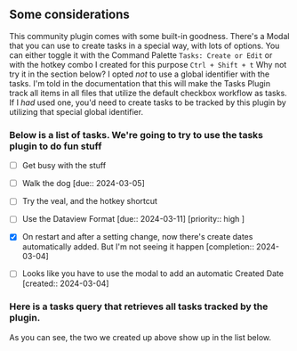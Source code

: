 
## Some considerations
This community plugin comes with some built-in goodness.  There's a Modal that you can use to create tasks in a special way, with lots of options.  You can either toggle it with the Command Palette `Tasks: Create or Edit` or with the hotkey combo I created for this purpose `Ctrl + Shift + t`
Why not try it in the section below?
I opted _not_ to use a global identifier with the tasks.  I'm told in the documentation that this will make the Tasks Plugin track all items in all files that utilize the default checkbox workflow as tasks.  If I _had_ used one, you'd need to create tasks to be tracked by this plugin by utilizing that special global identifier.

### Below is a list of tasks.  We're going to try to use the tasks plugin to do fun stuff

- [ ] Get busy with the stuff
- [ ] Walk the dog  [due:: 2024-03-05]
- [ ] Try the veal, and the hotkey shortcut
- [ ] Use the Dataview Format  [due:: 2024-03-11] [priority:: high ]
- [x] On restart and after a setting change, now there's create dates automatically added.  But I'm not seeing it happen  [completion:: 2024-03-04]
- [ ] Looks like you have to use the modal to add an automatic Created Date  [created:: 2024-03-04]






### Here is a tasks query that retrieves all tasks tracked by the plugin. 
As you can see, the two we created up above show up in the list below.

```tasks
```


